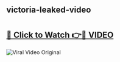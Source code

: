 ## victoria-leaked-video 

# <h2><a href="http://freeplayer.one?title=victoria-leaked-video&ref=21J">🔗 Click to Watch 👉🔴 VIDEO</a></h2>

<a href="http://freeplayer.one?title=victoria-leaked-video&ref=21J" rel="nofollow" data-target="animated-image.originalLink"><img src="https://i.ibb.co.com/xMMVF88/686577567.gif" alt="Viral Video Original" style="max-width: 100%; display: inline-block;" data-target="animated-image.originalImage"></a>

